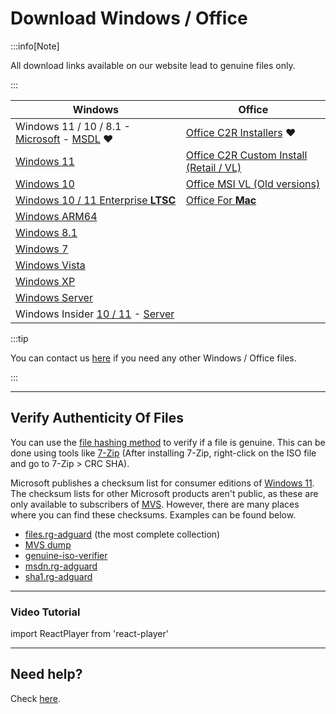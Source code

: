 # Download Windows / Office

:::info[Note]

All download links available on our website lead to genuine files only.

:::

| Windows                                                                                                                                                                                         | Office                                                                                                     |
|-------------------------------------------------------------------------------------------------------------------------------------------------------------------------------------------------|------------------------------------------------------------------------------------------------------------|
| Windows 11 / 10 / 8.1 - [Microsoft](https://www.microsoft.com/software-download) - [MSDL](https://msdl.gravesoft.dev/) ❤️                                                                       | [Office C2R Installers](https://gravesoft.dev/office_c2r_links) ❤️                                         |
| [Windows 11](windows_11_links.md)                                                                                                                                                               | [Office C2R Custom Install (Retail / VL)](https://gravesoft.dev/office_c2r_custom)                         |
| [Windows 10](windows_10_links.md)                                                                                                                                                               | [Office MSI VL (Old versions)](office_msi_links.md)                                                        |
| [Windows 10 / 11 Enterprise **LTSC**](windows_ltsc_links.md)                                                                                                                                         | [Office For **Mac**](office_for_mac.md)                                                                    |
| [Windows ARM64](windows_arm_links.md)                                                                                                                                                           |                                                                                                            |
| [Windows 8.1](windows_8.1_links.md)                                                                                                                                                             |                                                                                                            |
| [Windows 7](windows_7_links.md)                                                                                                                                                                 |                                                                                                            |
| [Windows Vista](windows_vista_links.md)                                                                                                                                                         |                                                                                                            |
| [Windows XP](windows_xp_links.md)                                                                                                                                                               |                                                                                                            |
| [Windows Server](windows_server_links.md)                                                                                                                                                       |                                                                                                            |
| Windows Insider [10 / 11](https://www.microsoft.com/en-us/software-download/windowsinsiderpreviewiso) - [Server](https://www.microsoft.com/en-us/software-download/windowsinsiderpreviewserver) |                                                                                                            |


:::tip

You can contact us [here](https://discord.gg/tVFN4N84PP) if you need any other Windows / Office files.

:::

---

## Verify Authenticity Of Files

You can use the [file hashing method](https://en.wikipedia.org/wiki/File_verification) to verify if a file is genuine. This can be done using tools like [7-Zip](https://7-zip.org/) (After installing 7-Zip, right-click on the ISO file and go to 7-Zip > CRC SHA).

Microsoft publishes a checksum list for consumer editions of [Windows 11](https://www.microsoft.com/software-download/windows11). The checksum lists for other Microsoft products aren't public, as these are only available to subscribers of [MVS](https://visualstudio.microsoft.com/subscriptions/). However, there are many places where you can find these checksums. Examples can be found below.
 -  [files.rg-adguard](https://files.rg-adguard.net/search) (the most complete collection)
 -  [MVS dump](https://awuctl.github.io/mvs/)
 -  [genuine-iso-verifier](https://genuine-iso-verifier.weebly.com/)
 -  [msdn.rg-adguard](https://msdn.rg-adguard.net/)
 -  [sha1.rg-adguard](https://sha1.rg-adguard.net/)

---

### Video Tutorial

import ReactPlayer from 'react-player'

<ReactPlayer controls width='100%' height='auto' url='/how_to_verify_files.mp4' />

---

## Need help?

Check [here](contactus.md).
